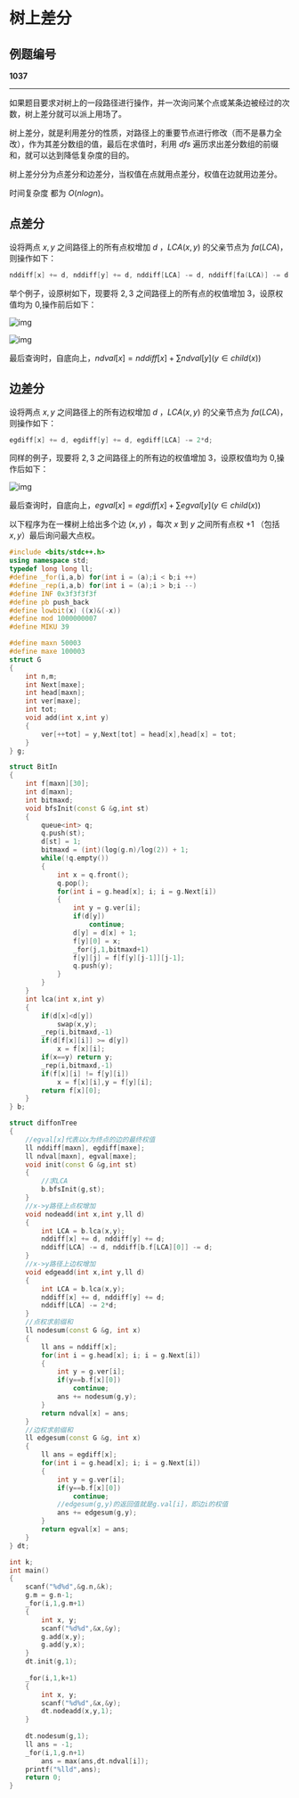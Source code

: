 # 树上差分

## 例题编号

**1037**

------

如果题目要求对树上的一段路径进行操作，并一次询问某个点或某条边被经过的次数，树上差分就可以派上用场了。

树上差分，就是利用差分的性质，对路径上的重要节点进行修改（而不是暴力全改），作为其差分数组的值，最后在求值时，利用 $dfs$ 遍历求出差分数组的前缀和，就可以达到降低复杂度的目的。

树上差分分为点差分和边差分，当权值在点就用点差分，权值在边就用边差分。

时间复杂度 都为 $O(nlogn)$。

## 点差分

设将两点 $x,y$ 之间路径上的所有点权增加 $d$ ，$LCA(x,y)$ 的父亲节点为 $fa(LCA)$，则操作如下：

```c++
nddiff[x] += d, nddiff[y] += d, nddiff[LCA] -= d, nddiff[fa(LCA)] -= d;
```



举个例子，设原树如下，现要将 $2,3$ 之间路径上的所有点的权值增加 $3$，设原权值均为 $0$,操作前后如下：

![img](https://cdn.luogu.org/upload/pic/64013.png)



![img](https://cdn.luogu.org/upload/pic/64016.png)

最后查询时，自底向上，$ndval[x] = nddiff[x] + \sum ndval[y](y∈child(x))$ 

## 边差分

设将两点 $x,y$ 之间路径上的所有边权增加 $d$ ，$LCA(x,y)$ 的父亲节点为 $fa(LCA)$，则操作如下：

```c++
egdiff[x] += d, egdiff[y] += d, egdiff[LCA] -= 2*d;
```



同样的例子，现要将 $2,3$ 之间路径上的所有边的权值增加 $3$，设原权值均为 $0$,操作后如下：

![img](https://cdn.luogu.org/upload/pic/64018.png)

最后查询时，自底向上，$egval[x] = egdiff[x] + \sum egval[y](y∈child(x))$ 

以下程序为在一棵树上给出多个边 $(x,y)$ ，每次 $x$ 到  $y$ 之间所有点权 $+1$ （包括 $x,y$）最后询问最大点权。

```c++
#include <bits/stdc++.h>
using namespace std;
typedef long long ll;
#define _for(i,a,b) for(int i = (a);i < b;i ++)
#define _rep(i,a,b) for(int i = (a);i > b;i --)
#define INF 0x3f3f3f3f
#define pb push_back
#define lowbit(x) ((x)&(-x))
#define mod 1000000007
#define MIKU 39

#define maxn 50003
#define maxe 100003
struct G
{
	int n,m;
	int Next[maxe];
	int head[maxn];
	int ver[maxe];
	int tot;
	void add(int x,int y)
	{
		ver[++tot] = y,Next[tot] = head[x],head[x] = tot;
	}
} g;

struct BitIn
{
	int f[maxn][30];
	int d[maxn];
	int bitmaxd;
	void bfsInit(const G &g,int st)
	{
		queue<int> q;
		q.push(st);
		d[st] = 1;
		bitmaxd = (int)(log(g.n)/log(2)) + 1;
		while(!q.empty())
		{
			int x = q.front();
			q.pop();
			for(int i = g.head[x]; i; i = g.Next[i])
			{
				int y = g.ver[i];
				if(d[y])
					continue;
				d[y] = d[x] + 1;
				f[y][0] = x;
				_for(j,1,bitmaxd+1)
				f[y][j] = f[f[y][j-1]][j-1];
				q.push(y);
			}
		}
	}
	int lca(int x,int y)
	{
		if(d[x]<d[y])
			swap(x,y);
		_rep(i,bitmaxd,-1)
		if(d[f[x][i]] >= d[y])
			x = f[x][i];
		if(x==y) return y;
		_rep(i,bitmaxd,-1)
		if(f[x][i] != f[y][i])
			x = f[x][i],y = f[y][i];
		return f[x][0];
	}
} b;

struct diffonTree
{
	//egval[x]代表以x为终点的边的最终权值 
	ll nddiff[maxn], egdiff[maxe];
	ll ndval[maxn], egval[maxe];
	void init(const G &g,int st)
	{
		//求LCA 
		b.bfsInit(g,st);
	}
	//x->y路径上点权增加 
	void nodeadd(int x,int y,ll d)
	{
		int LCA = b.lca(x,y);
		nddiff[x] += d, nddiff[y] += d;
		nddiff[LCA] -= d, nddiff[b.f[LCA][0]] -= d;
	}
	//x->y路径上边权增加 
	void edgeadd(int x,int y,ll d)
	{
		int LCA = b.lca(x,y);
		nddiff[x] += d, nddiff[y] += d;
		nddiff[LCA] -= 2*d;
	}
	//点权求前缀和 
	ll nodesum(const G &g, int x)
	{
		ll ans = nddiff[x];
		for(int i = g.head[x]; i; i = g.Next[i])
		{
			int y = g.ver[i];
			if(y==b.f[x][0])
				continue;
			ans += nodesum(g,y);
		}
		return ndval[x] = ans;
	}
	//边权求前缀和 
	ll edgesum(const G &g, int x)
	{
		ll ans = egdiff[x];
		for(int i = g.head[x]; i; i = g.Next[i])
		{
			int y = g.ver[i];
			if(y==b.f[x][0])
				continue;
			//edgesum(g,y)的返回值就是g.val[i]，即边i的权值 
			ans += edgesum(g,y);
		}
		return egval[x] = ans;
	}
} dt;

int k;
int main()
{
	scanf("%d%d",&g.n,&k);
	g.m = g.n-1;
	_for(i,1,g.m+1)
	{
		int x, y;
		scanf("%d%d",&x,&y);
		g.add(x,y);
		g.add(y,x);
	}
	dt.init(g,1);
	
	_for(i,1,k+1)
	{
		int x, y;
		scanf("%d%d",&x,&y);
		dt.nodeadd(x,y,1);
	}
	
	dt.nodesum(g,1);
	ll ans = -1;
	_for(i,1,g.n+1)
		ans = max(ans,dt.ndval[i]);
	printf("%lld",ans);
	return 0;
}
```

